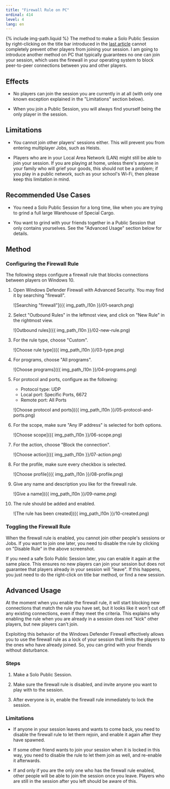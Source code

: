 ```yaml
---
title: "Firewall Rule on PC"
ordinal: 414
level: 4
lang: en
---
```

{% include img-path.liquid %}
The method to make a Solo Public Session by right-clicking on the title bar
introduced in the [last
article](solo-public-sessions#right-clicking-on-the-title-bar) cannot
completely prevent other players from joining your session. I am going to
introduce another method on PC that typically guarantees no one can join your
session, which uses the firewall in your operating system to block peer-to-peer
connections between you and other players.

## Effects

- No players can join the session you are currently in at all (with only one
  known exception explained in the "Limitations" section below).

- When you join a Public Session, you will always find yourself being the only
  player in the session.

## Limitations

- You cannot join other players' sessions either. This will prevent you from
  entering multiplayer Jobs, such as Heists.

- Players who are in your Local Area Network (LAN) might still be able to join
  your session. If you are playing at home, unless there's anyone in your
  family who will grief your goods, this should not be a problem; if you play
  in a public network, such as your school's Wi-Fi, then please keep this
  limitation in mind.

## Recommended Use Cases

- You need a Solo Public Session for a long time, like when you are trying to
  grind a full large Warehouse of Special Cargo.

- You want to grind with your friends together in a Public Session that only
  contains yourselves. See the "Advanced Usage" section below for details.

## Method

### Configuring the Firewall Rule

The following steps configure a firewall rule that blocks connections between
players on Windows 10.

1.  Open Windows Defender Firewall with Advanced Security. You may find it by
    searching "firewall".

    ![Searching "firewall"]({{ img_path_l10n }}/01-search.png)

2.  Select "Outbound Rules" in the leftmost view, and click on "New Rule" in
    the rightmost view.

    ![Outbound rules]({{ img_path_l10n }}/02-new-rule.png)

3.  For the rule type, choose "Custom".

    ![Choose rule type]({{ img_path_l10n }}/03-type.png)

4.  For programs, choose "All programs".

    ![Choose programs]({{ img_path_l10n }}/04-programs.png)

5.  For protocol and ports, configure as the following:
    - Protocol type: UDP
    - Local port: Specific Ports, 6672
    - Remote port: All Ports

    ![Choose protocol and ports]({{ img_path_l10n }}/05-protocol-and-ports.png)

6.  For the scope, make sure "Any IP address" is selected for both options.

    ![Choose scope]({{ img_path_l10n }}/06-scope.png)

7.  For the action, choose "Block the connection".

    ![Choose action]({{ img_path_l10n }}/07-action.png)

8.  For the profile, make sure every checkbox is selected.

    ![Choose profile]({{ img_path_l10n }}/08-profile.png)

9.  Give any name and description you like for the firewall rule.

    ![Give a name]({{ img_path_l10n }}/09-name.png)

10. The rule should be added and enabled.

    ![The rule has been created]({{ img_path_l10n }}/10-created.png)

### Toggling the Firewall Rule

When the firewall rule is enabled, you cannot join other people's sessions or
Jobs. If you want to join one later, you need to disable the rule by clicking
on "Disable Rule" in the above screenshot.

If you need a safe Solo Public Session later, you can enable it again at the
same place. This ensures no new players can join your session but does not
guarantee that players already in your session will "leave". If this happens,
you just need to do the right-click on title bar method, or find a new session.

## Advanced Usage

At the moment when you enable the firewall rule, it will start blocking new
connections that match the rule you have set, but it looks like it won't cut
off any existing connections, even if they meet the criteria. This explains why
enabling the rule when you are already in a session does not "kick" other
players, but new players can't join.

Exploiting this behavior of the Windows Defender Firewall effectively allows
you to use the firewall rule as a lock of your session that limits the players
to the ones who have already joined. So, you can grind with your friends
without disturbance.

### Steps

1. Make a Solo Public Session.

2. Make sure the firewall rule is disabled, and invite anyone you want to play
   with to the session.

3. After everyone is in, enable the firewall rule immediately to lock the
   session.

### Limitations

- If anyone in your session leaves and wants to come back, you need to disable
  the firewall rule to let them rejoin, and enable it again after they have
  spawned.

- If some other friend wants to join your session when it is locked in this
  way, you need to disable the rule to let them join as well, and re-enable it
  afterwards.

- If and only if you are the only one who has the firewall rule enabled, other
  people will be able to join the session once you leave. Players who are still
  in the session after you left should be aware of this.
